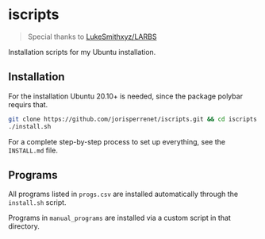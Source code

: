 # iscripts

> Special thanks to [LukeSmithxyz/LARBS](https://github.com/LukeSmithxyz/LARBS)

Installation scripts for my Ubuntu installation.

## Installation
For the installation Ubuntu 20.10+ is needed, since the package polybar requirs that.
```bash
git clone https://github.com/jorisperrenet/iscripts.git && cd iscripts
./install.sh
```

For a complete step-by-step process to set up everything, see the `INSTALL.md` file.

## Programs
All programs listed in `progs.csv` are installed automatically through the `install.sh` script.

Programs in `manual_programs` are installed via a custom script in that directory.

